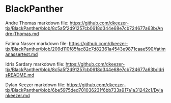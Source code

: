 # BlackPanther


Andre Thomas markdown file: https://github.com/dkeezer-tjx/BlackPanther/blob/8c5a5f2d91257cb0618d344e68e7cb724677a63b/Andre-Thomas.md


Fatima Nasser markdown file: https://github.com/dkeezer-tjx/BlackPanther/blob/209d110f85fac82c7d82361a4543e9871caae590/fatimanassertest.md


Idris Sardary markdown file: https://github.com/dkeezer-tjx/BlackPanther/blob/8c5a5f2d91257cb0618d344e68e7cb724677a63b/IdrisREADME.md


Dylan Keezer markdown file: https://github.com/dkeezer-tjx/BlackPanther/blob/6be5975ded701036231f6bb733a917a1a31242c1/Dylankeezer.md

